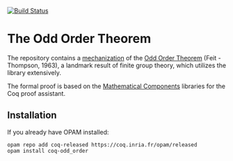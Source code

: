 [![Build Status](https://travis-ci.org/math-comp/odd_order.svg?branch=master)](https://travis-ci.org/math-comp/odd_order)

# The Odd Order Theorem
The repository contains a [mechanization](https://hal.archives-ouvertes.fr/hal-00816699/) of 
the [Odd Order Theorem](https://en.wikipedia.org/wiki/Feit%E2%80%93Thompson_theorem) (Feit - Thompson, 1963), 
a landmark result of finite group theory, which utilizes the library extensively.

The formal proof is based on the [Mathematical Components](https://github.com/math-comp/math-comp)
libraries for the Coq proof assistant.

## Installation

If you already have OPAM installed:

```
opam repo add coq-released https://coq.inria.fr/opam/released
opam install coq-odd_order
```
